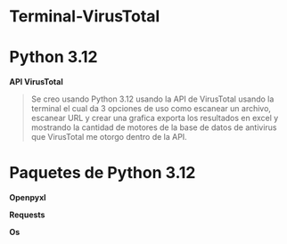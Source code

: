 # Terminal-VirusTotal

# Python 3.12
**API VirusTotal**
>Se creo usando Python 3.12 usando la API de VirusTotal usando la terminal el cual
>da 3 opciones de uso como escanear un archivo, escanear URL y crear una grafica
>exporta los resultados en excel y mostrando la cantidad de motores de la base de datos
>de antivirus que VirusTotal me otorgo dentro de la API.

 # Paquetes de Python 3.12

 **Openpyxl**
 
 **Requests**
 
 **Os**
